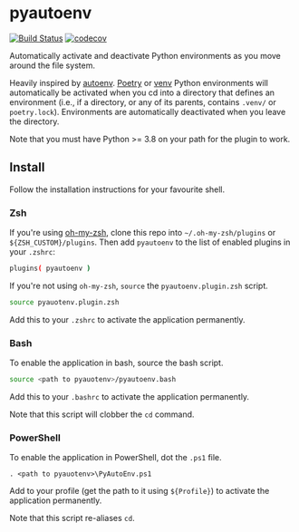 # pyautoenv

[![Build Status](https://github.com/hsaunders1904/pyautoenv/actions/workflows/ci.yml/badge.svg?branch=main)](https://github.com/hsaunders1904/pyautoenv/actions/workflows/ci.yml)
[![codecov](https://codecov.io/gh/hsaunders1904/pyautoenv/branch/main/graph/badge.svg?token=YABNBQOS1S)](https://codecov.io/gh/hsaunders1904/pyautoenv)

Automatically activate and deactivate Python environments
as you move around the file system.

Heavily inspired by [autoenv](https://github.com/hyperupcall/autoenv).
[Poetry](https://python-poetry.org/) or
[venv](https://docs.python.org/3/library/venv.html)
Python environments will automatically be activated when you cd into
a directory that defines an environment
(i.e., if a directory, or any of its parents,
contains `.venv/` or `poetry.lock`).
Environments are automatically deactivated when you leave the directory.

Note that you must have Python >= 3.8 on your path for the plugin to work.

## Install

Follow the installation instructions for your favourite shell.

### Zsh

If you're using [oh-my-zsh](https://ohmyz.sh/),
clone this repo into `~/.oh-my-zsh/plugins` or `${ZSH_CUSTOM}/plugins`.
Then add `pyautoenv` to the list of enabled plugins in your `.zshrc`:

```zsh
plugins( pyautoenv )
```

If you're not using `oh-my-zsh`, `source` the `pyautoenv.plugin.zsh` script.

```zsh
source pyauotenv.plugin.zsh
```

Add this to your `.zshrc` to activate the application permanently.

### Bash

To enable the application in bash, source the bash script.

```bash
source <path to pyauotenv>/pyautoenv.bash
```

Add this to your `.bashrc` to activate the application permanently.

Note that this script will clobber the `cd` command.

### PowerShell

To enable the application in PowerShell, dot the `.ps1` file.

```pwsh
. <path to pyauotenv>\PyAutoEnv.ps1
```

Add to your profile (get the path to it using `${Profile}`) to activate
the application permanently.

Note that this script re-aliases `cd`.
